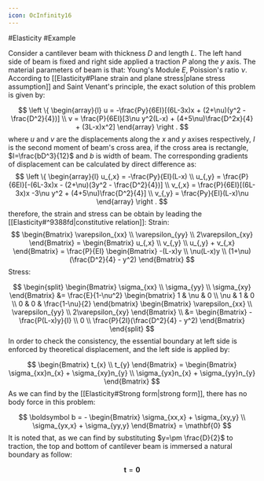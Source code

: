 ```yaml
---
icon: OcInfinity16
---
```


#Elasticity  #Example  

Consider a cantilever beam with thickness $D$ and length $L$. The left hand side of beam is fixed and right side applied a traction $P$ along the $y$ axis. The material parameters of beam is that: Young's Module $E$, Poission's ratio $\nu$. According to [[Elasticity#Plane strain and plane stress|plane stress assumption]] and Saint Venant's principle, the exact solution of this problem is given by:

$$
\left \{
\begin{array}{l}
u = -\frac{Py}{6EI}[(6L-3x)x + (2+\nu)(y^2 - \frac{D^2}{4})] \\
v = \frac{P}{6EI}[3\nu y^2(L-x) + (4+5\nu)\frac{D^2x}{4} + (3L-x)x^2]
\end{array}
\right .
$$
where $u$ and $v$ are the displacements along the $x$ and $y$ axises respectively, $I$ is the second moment of beam's cross area, if the cross area is rectangle, $I=\frac{bD^3}{12}$ and $b$ is width of beam. The corresponding gradients of displacement can be calculated by direct difference as: 
$$
\left \{
\begin{array}{l}
u_{,x} = -\frac{Py}{EI}(L-x) \\
u_{,y} = \frac{P}{6EI}[-(6L-3x)x - (2+\nu)(3y^2 - \frac{D^2}{4})] \\
v_{,x} = \frac{P}{6EI}[(6L-3x)x -3\nu y^2 + (4+5\nu)\frac{D^2}{4}] \\
v_{,y} = \frac{Py}{EI}(L-x)\nu
\end{array}
\right .
$$
therefore, the strain and stress can be obtain by leading the [[Elasticity#^9388fd|constitutive relation]]:
Strain:
$$
\begin{Bmatrix}
\varepsilon_{xx} \\ \varepsilon_{yy} \\ 2\varepsilon_{xy}
\end{Bmatrix} = 
\begin{Bmatrix}
u_{,x} \\ v_{,y} \\ u_{,y} + v_{,x}
\end{Bmatrix} 
= \frac{P}{EI}
\begin{Bmatrix}
-(L-x)y \\
\nu(L-x)y \\
(1+\nu)(\frac{D^2}{4} - y^2)
\end{Bmatrix}
$$
Stress:

$$
\begin{split}
\begin{Bmatrix}
\sigma_{xx} \\ \sigma_{yy} \\ \sigma_{xy}
\end{Bmatrix} &=
\frac{E}{1-\nu^2}
\begin{bmatrix}
  1 & \nu & 0 \\
\nu &   1 & 0 \\
  0 &   0 & \frac{1-\nu}{2}
\end{bmatrix}
\begin{Bmatrix}
\varepsilon_{xx} \\ \varepsilon_{yy} \\ 2\varepsilon_{xy}
\end{Bmatrix} \\ &=
\begin{Bmatrix}
-\frac{P(L-x)y}{I} \\ 0 \\ \frac{P}{2I}(\frac{D^2}{4} - y^2)
\end{Bmatrix}
\end{split}
$$
In order to check the consistency, the essential boundary at left side is enforced by theoretical displacement, and the left side is applied by: 

$$
\begin{Bmatrix}
t_{x} \\ t_{y}
\end{Bmatrix} = 
\begin{Bmatrix}
\sigma_{xx}n_{x} + \sigma_{xy}n_{y} \\
\sigma_{yx}n_{x} + \sigma_{yy}n_{y}
\end{Bmatrix}
$$
As we can find by the [[Elasticity#Strong form|strong form]], there has no body force in this problem:

$$
\boldsymbol b = -
\begin{Bmatrix}
\sigma_{xx,x} + \sigma_{xy,y} \\
\sigma_{yx,x} + \sigma_{yy,y}
\end{Bmatrix} = \mathbf{0}
$$
It is noted that, as we can find by substituting $y=\pm \frac{D}{2}$ to traction, the top and bottom of cantilever beam is immersed a natural boundary as follow:

$$
\boldsymbol t = \mathbf{0}
$$
